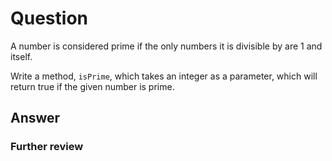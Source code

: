 # Question
A number is considered prime if the only numbers it is divisible by are 1 and itself. 

Write a method, `isPrime`, which takes an integer as a parameter, which will return true if the given number is prime.

## Answer

### Further review
